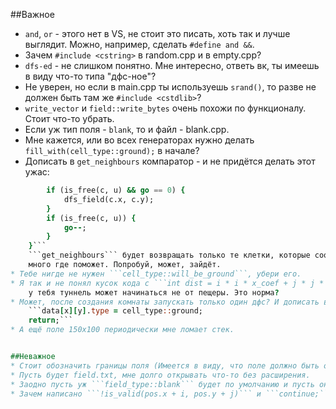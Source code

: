 ﻿##Важное
* ```and```, ```or``` - этого нет в VS, не стоит это писать, хоть так и лучше выглядит.
    Можно, например, сделать ```#define and &&```.
* Зачем ```#include <cstring>``` в random.cpp и в empty.cpp?
* ```dfs-ed``` - не слишком понятно. Мне интересно, ответь вк, ты имеешь в виду что-то типа "дфс-ное"?
* Не уверен, но если в main.cpp ты используешь ```srand()```, то разве не должен быть
    там же ```#include <cstdlib>```?
* ```write_vector``` и ```field::write_bytes``` очень похожи по функционалу. Стоит что-то убрать.
* Если уж тип поля - ```blank```, то и файл - blank.cpp.
* Мне кажется, или во всех генераторах нужно делать ```fill_with(cell_type::ground);``` в начале?
* Дописать в ```get_neighbours``` компаратор - и не придётся делать этот ужас:
```for (auto c : neighbours) {
        if (is_free(c, u) && go == 0) {
            dfs_field(c.x, c.y);
        }
        if (is_free(c, u)) {
            go--;
        }
    }```
    ```get_neighbours``` будет возвращать только те клетки, которые соответствуют условию. Это вообще
    много где поможет. Попробуй, может, зайдёт.
* Тебе нигде не нужен ```cell_type::will_be_ground```, убери его.
* Я так и не понял кусок кода с ```int dist = i * i * x_coef + j * j * y_coef;```. Там происходит что-то странное,
    у тебя туннель может начинаться не от пещеры. Это норма?
* Может, после создания комнаты запускать только один дфс? И дописать в иф это:
    ```data[x][y].type = cell_type::ground;
    return;```
* А ещё поле 150х100 периодически мне ломает стек.


##Неважное
* Стоит обозначить границы поля (Имеется в виду, что поле должно быть окружено стеной).
* Пусть будет field.txt, мне долго открывать что-то без расширения.
* Заодно пусть уж ```field_type::blank``` будет по умолчанию и пусть он действительно будет пустым.
* Зачем написано ```!is_valid(pos.x + i, pos.y + j)``` и ```continue;```, если можно было просто в ифе писать? 
